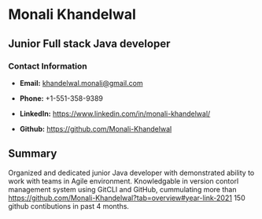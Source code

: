 # Monali Khandelwal

## Junior Full stack Java developer

### Contact Information

* **Email:** khandelwal.monali@gmail.com

* **Phone:** +1-551-358-9389

* **LinkedIn:** https://www.linkedin.com/in/monali-khandelwal/

* **Github:** https://github.com/Monali-Khandelwal

## Summary
Organized and dedicated junior Java developer with demonstrated ability to work with teams in Agile environment. Knowledgable in version contorl management system using GitCLI and GitHub, cummulating more than https://github.com/Monali-Khandelwal?tab=overview#year-link-2021 150 github contibutions in past 4 months.